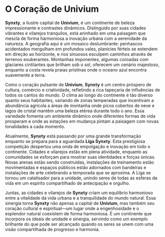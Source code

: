 # O Coração de Univium

**Synxty**, a ilustre capital de **Univium**, é um continente de beleza impressionante e contrastes dinâmicos. Distinguido por suas cidades vibrantes e vilarejos tranquilos, está aninhado em uma paisagem que mescla de forma harmoniosa a inovação urbana com a serenidade da natureza. A geografia aqui é um mosaico deslumbrante: penhascos acidentados mergulham em profundos vales, planícies férteis se estendem em direção ao horizonte, e rios sinuosos esculpem caminhos através de terrenos exuberantes. Montanhas imponentes, algumas coroadas com glaciares cintilantes que brilham sob o sol, oferecem um cenário majestoso, enquanto a costa revela praias pristinas onde o oceano azul encontra suavemente a terra.

Como o coração pulsante de **Univium**, **Synxty** é um centro próspero de cultura, comércio e criatividade, refletindo a rica tapeçaria de influências de todos os cantos do mundo. O clima ao longo do continente é tão diverso quanto seus habitantes, variando de zonas temperadas que incentivam a abundância agrícola a áreas de montanha onde picos cobertos de neve e lagos de cristal mantêm uma beleza etérea durante todo o ano. Essa variedade fomenta um ambiente dinâmico onde diferentes formas de vida prosperam e onde as estações em mudança pintam a paisagem com novas tonalidades a cada momento.

Atualmente, **Synxty** está passando por uma grande transformação enquanto se prepara para a aguardada **Liga Synxty**. Esta prestigiosa competição despertou uma onda de empolgação e inovação em todo o continente. Cidades e vilarejos estão em plena atividade, enquanto as comunidades se esforçam para mostrar suas identidades e forças únicas. Novas arenas estão sendo construídas, instalações de treinamento estão movimentadas e espaços públicos estão adornados com bandeiras e instalações de arte celebrando a temporada que se aproxima. A Liga se tornou um catalisador para a unidade, unindo seres de todas as esferas da vida em um espírito compartilhado de antecipação e orgulho.

Juntas, as cidades e vilarejos de **Synxty** criam um equilíbrio harmonioso entre a vitalidade da vida urbana e a tranquilidade do mundo natural. Essa sinergia torna **Synxty** não apenas a capital de **Univium**, mas também seu coração cultural e espiritual—um lugar onde a engenhosidade e o esplendor natural coexistem de forma harmoniosa. É um continente que incorpora os ideais de unidade e sinergia, servindo como um exemplo brilhante do que pode ser alcançado quando os seres se unem com uma visão compartilhada de progresso e harmonia.
